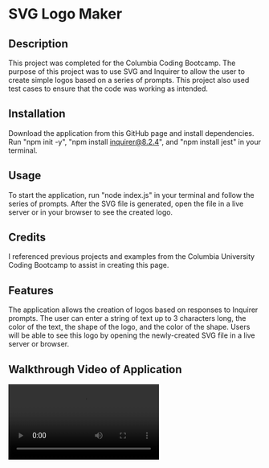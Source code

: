 # SVG Logo Maker

## Description

This project was completed for the Columbia Coding Bootcamp. The purpose of this project was to use SVG and Inquirer to allow the user to create simple logos based on a series of prompts. This project also used test cases to ensure that the code was working as intended.

## Installation

Download the application from this GitHub page and install dependencies. Run "npm init -y", "npm install inquirer@8.2.4", and "npm install jest" in your terminal. 

## Usage

To start the application, run "node index.js" in your terminal and follow the series of prompts. After the SVG file is generated, open the file in a live server or in your browser to see the created logo.

## Credits

I referenced previous projects and examples from the Columbia University Coding Bootcamp to assist in creating this page.

## Features

The application allows the creation of logos based on responses to Inquirer prompts. The user can enter a string of text up to 3 characters long, the color of the text, the shape of the logo, and the color of the shape. Users will be able to see this logo by opening the newly-created SVG file in a live server or browser.

## Walkthrough Video of Application

![Walkthrough video of the SVG Logo Maker application.](examples/SVGLogoMakerWalkthrough.mov)